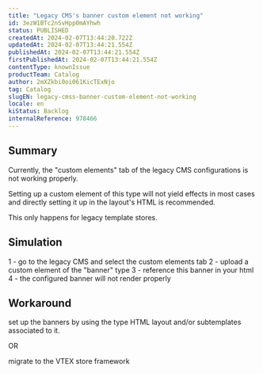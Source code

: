 ```yaml
---
title: "Legacy CMS's banner custom element not working"
id: 3ezW1BTc2nSvHpp0mAYhwh
status: PUBLISHED
createdAt: 2024-02-07T13:44:20.722Z
updatedAt: 2024-02-07T13:44:21.554Z
publishedAt: 2024-02-07T13:44:21.554Z
firstPublishedAt: 2024-02-07T13:44:21.554Z
contentType: knownIssue
productTeam: Catalog
author: 2mXZkbi0oi061KicTExNjo
tag: Catalog
slugEN: legacy-cmss-banner-custom-element-not-working
locale: en
kiStatus: Backlog
internalReference: 978466
---
```


## Summary


Currently, the "custom elements" tab of the legacy CMS configurations is not working properly.

Setting up a custom element of this type will not yield effects in most cases and directly setting it up in the layout's HTML is recommended.

This only happens for legacy template stores.


##

## Simulation


1 - go to the legacy CMS and select the custom elements tab
2 - upload a custom element of the "banner" type
3 - reference this banner in your html
4 - the configured banner will not render properly


##

## Workaround


set up the banners by using the type HTML layout and/or subtemplates associated to it.

OR

migrate to the VTEX store framework





